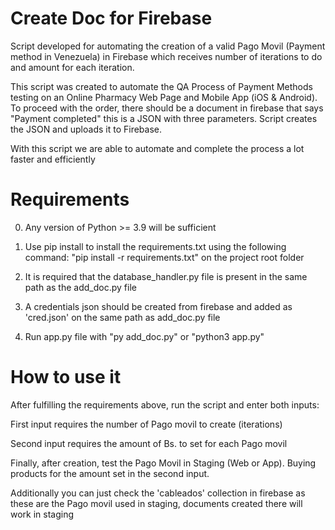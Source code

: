 <h1>Create Doc for Firebase</h1>

Script developed for automating the creation of a valid Pago Movil (Payment method in Venezuela) in Firebase which receives number of iterations to do and amount for each iteration.

This script was created to automate the QA Process of Payment Methods testing on an Online Pharmacy Web Page and Mobile App (iOS & Android). To proceed with the order, there should be a document in firebase that says "Payment completed" this is a JSON with three parameters. Script creates the JSON and uploads it to Firebase.

With this script we are able to automate and complete the process a lot faster and efficiently

<h1>Requirements</h1>

0. Any version of Python >= 3.9 will be sufficient

1. Use pip install to install the requirements.txt using the following command: "pip install -r requirements.txt" on the project root folder

2. It is required that the database_handler.py file is present in the same path as the add_doc.py file

3. A credentials json should be created from firebase and added as 'cred.json' on the same path as add_doc.py file

4. Run app.py file with "py add_doc.py" or "python3 app.py"

<h1>How to use it</h1>

After fulfilling the requirements above, run the script and enter both inputs:

First input requires the number of Pago movil to create (iterations)

Second input requires the amount of Bs. to set for each Pago movil

Finally, after creation, test the Pago Movil in Staging (Web or App). Buying products for the amount set in the second input.

Additionally you can just check the 'cableados' collection in firebase as these are the Pago movil used in staging, documents created there will work in staging

